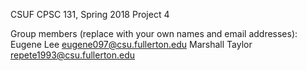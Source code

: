 CSUF CPSC 131, Spring 2018
Project 4

Group members (replace with your own names and email addresses):
Eugene Lee eugene097@csu.fullerton.edu
Marshall Taylor repete1993@csu.fullerton.edu

